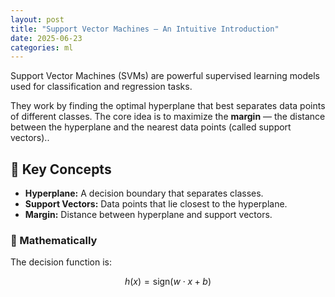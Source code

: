 ```yaml
---
layout: post
title: "Support Vector Machines – An Intuitive Introduction"
date: 2025-06-23
categories: ml
---
```


Support Vector Machines (SVMs) are powerful supervised learning models used for classification and regression tasks.

They work by finding the optimal hyperplane that best separates data points of different classes. The core idea is to maximize the **margin** — the distance between the hyperplane and the nearest data points (called support vectors)..

## 🧠 Key Concepts

- **Hyperplane:** A decision boundary that separates classes.
- **Support Vectors:** Data points that lie closest to the hyperplane.
- **Margin:** Distance between hyperplane and support vectors.

### 🧮 Mathematically

The decision function is:

```math
h(x) = \text{sign}(w \cdot x + b)
